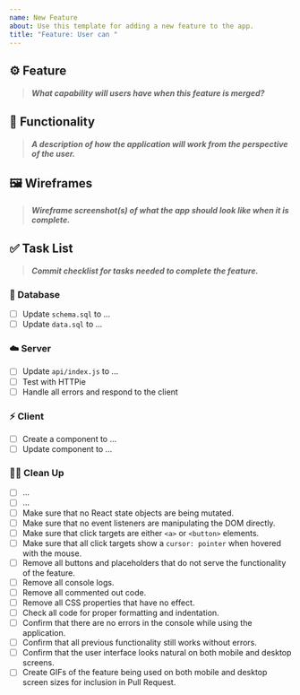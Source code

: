 ```yaml
---
name: New Feature
about: Use this template for adding a new feature to the app.
title: "Feature: User can "
---
```


## ⚙️ Feature

> ##### What capability will users have when this feature is merged?

<!-- write your feature below this line, i.e. "User can..." -->

## 📐 Functionality

> ##### A description of how the application will work from the perspective of the user.

<!-- write your plan below this line -->

## 🖼️ Wireframes

> ##### Wireframe screenshot(s) of what the app should look like when it is complete.

<!-- drag and drop your screenshots below this line -->

## ✅ Task List

> ##### Commit checklist for tasks needed to complete the feature.

### 🐘 Database

<!-- add as many items as you need -->
<!-- delete this section if not applicable -->

- [ ] Update `schema.sql` to ...
- [ ] Update `data.sql` to ...

### ☁️ Server

<!-- add as many items as you need -->
<!-- delete this section if not applicable -->

- [ ] Update `api/index.js` to ...
- [ ] Test with HTTPie
- [ ] Handle all errors and respond to the client

### ⚡ Client

<!-- add as many items as you need -->
<!-- delete this section if not applicable -->

- [ ] Create a component to ...
- [ ] Update component to ...

### 🧑‍⚕️ Clean Up

- [ ] ... <!-- add as many items as you need -->
- [ ] ...
- [ ] Make sure that no React state objects are being mutated.
- [ ] Make sure that no event listeners are manipulating the DOM directly.
- [ ] Make sure that click targets are either `<a>` or `<button>` elements.
- [ ] Make sure that all click targets show a `cursor: pointer` when hovered with the mouse.
- [ ] Remove all buttons and placeholders that do not serve the functionality of the feature.
- [ ] Remove all console logs.
- [ ] Remove all commented out code.
- [ ] Remove all CSS properties that have no effect.
- [ ] Check all code for proper formatting and indentation.
- [ ] Confirm that there are no errors in the console while using the application.
- [ ] Confirm that all previous functionality still works without errors.
- [ ] Confirm that the user interface looks natural on both mobile and desktop screens.
- [ ] Create GIFs of the feature being used on both mobile and desktop screen sizes for inclusion in Pull Request.
